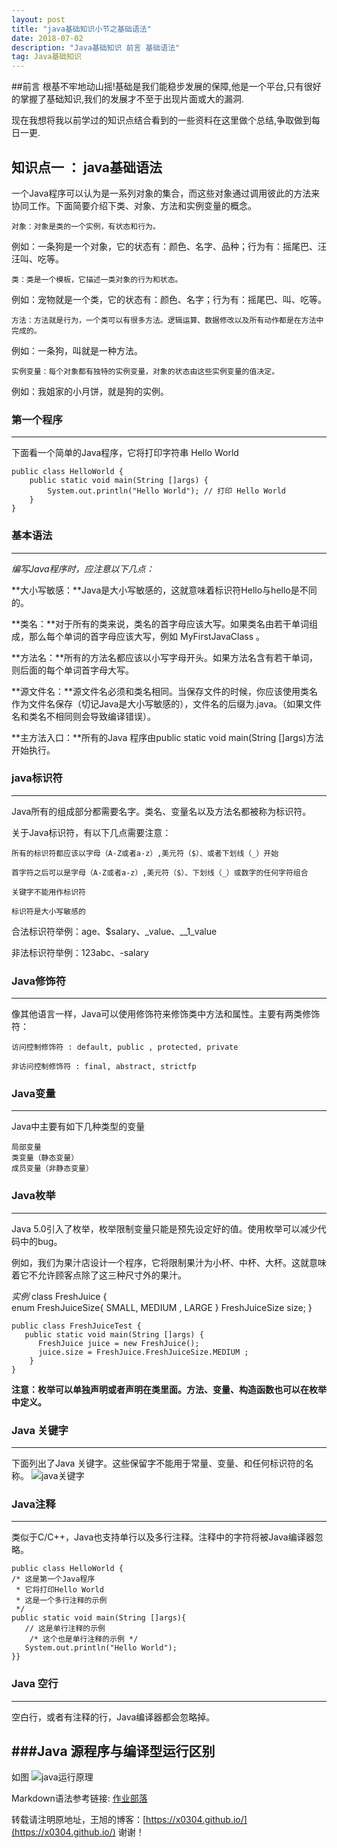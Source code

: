 ```yaml
---
layout: post
title: "java基础知识小节之基础语法"
date: 2018-07-02 
description: "Java基础知识 前言 基础语法"
tag: Java基础知识 
---   
```


##前言
根基不牢地动山摇!基础是我们能稳步发展的保障,他是一个平台,只有很好的掌握了基础知识,我们的发展才不至于出现片面或大的漏洞.

现在我想将我以前学过的知识点结合看到的一些资料在这里做个总结,争取做到每日一更.

 

## 知识点一 ： java基础语法
一个Java程序可以认为是一系列对象的集合，而这些对象通过调用彼此的方法来协同工作。下面简要介绍下类、对象、方法和实例变量的概念。

	对象：对象是类的一个实例，有状态和行为。
例如：一条狗是一个对象，它的状态有：颜色、名字、品种；行为有：摇尾巴、汪汪叫、吃等。

	类：类是一个模板，它描述一类对象的行为和状态。
例如：宠物就是一个类，它的状态有：颜色、名字；行为有：摇尾巴、叫、吃等。

	方法：方法就是行为，一个类可以有很多方法。逻辑运算、数据修改以及所有动作都是在方法中完成的。
例如：一条狗，叫就是一种方法。

	实例变量：每个对象都有独特的实例变量，对象的状态由这些实例变量的值决定。
例如：我姐家的小月饼，就是狗的实例。


### 第一个程序

----------

下面看一个简单的Java程序，它将打印字符串 Hello World

	public class HelloWorld {    
		public static void main(String []args) {        
			System.out.println("Hello World"); // 打印 Hello World    
		}
	}

### 基本语法     

----------


*编写Java程序时，应注意以下几点：*

**大小写敏感：**Java是大小写敏感的，这就意味着标识符Hello与hello是不同的。

**类名：**对于所有的类来说，类名的首字母应该大写。如果类名由若干单词组成，那么每个单词的首字母应该大写，例如 MyFirstJavaClass 。

**方法名：**所有的方法名都应该以小写字母开头。如果方法名含有若干单词，则后面的每个单词首字母大写。

**源文件名：**源文件名必须和类名相同。当保存文件的时候，你应该使用类名作为文件名保存（切记Java是大小写敏感的），文件名的后缀为.java。（如果文件名和类名不相同则会导致编译错误）。

**主方法入口：**所有的Java 程序由public static void main(String []args)方法开始执行。

### java标识符   

----------

Java所有的组成部分都需要名字。类名、变量名以及方法名都被称为标识符。

关于Java标识符，有以下几点需要注意：

	所有的标识符都应该以字母（A-Z或者a-z）,美元符（$）、或者下划线（_）开始

	首字符之后可以是字母（A-Z或者a-z）,美元符（$）、下划线（_）或数字的任何字符组合

	关键字不能用作标识符

	标识符是大小写敏感的

合法标识符举例：age、$salary、_value、__1_value

非法标识符举例：123abc、-salary

### Java修饰符

----------

像其他语言一样，Java可以使用修饰符来修饰类中方法和属性。主要有两类修饰符：

	访问控制修饰符 : default, public , protected, private

	非访问控制修饰符 : final, abstract, strictfp



### Java变量

----------

Java中主要有如下几种类型的变量

	局部变量
	类变量（静态变量）
	成员变量（非静态变量）

### Java枚举

----------

Java 5.0引入了枚举，枚举限制变量只能是预先设定好的值。使用枚举可以减少代码中的bug。

例如，我们为果汁店设计一个程序，它将限制果汁为小杯、中杯、大杯。这就意味着它不允许顾客点除了这三种尺寸外的果汁。

*实例*
	class FreshJuice {   
		enum FreshJuiceSize{ SMALL, MEDIUM , LARGE }   FreshJuiceSize size;
	} 
	
	public class FreshJuiceTest {
	   public static void main(String []args) {		
	      FreshJuice juice = new FreshJuice();      
	      juice.size = FreshJuice.FreshJuiceSize.MEDIUM ;  
	    }
	}
**注意：枚举可以单独声明或者声明在类里面。方法、变量、构造函数也可以在枚举中定义。**

### Java 关键字

----------

下面列出了Java 关键字。这些保留字不能用于常量、变量、和任何标识符的名称。
![java关键字](https://i.imgur.com/WOj9Pja.png)


### Java注释

----------

类似于C/C++，Java也支持单行以及多行注释。注释中的字符将被Java编译器忽略。

	public class HelloWorld {   
	/* 这是第一个Java程序    
	 * 它将打印Hello World    
	 * 这是一个多行注释的示例    
	 */
	public static void main(String []args){
	   // 这是单行注释的示例       
		/* 这个也是单行注释的示例 */
	   System.out.println("Hello World");
	}}

### Java 空行

----------

空白行，或者有注释的行，Java编译器都会忽略掉。


###Java 源程序与编译型运行区别
----------
如图
![java运行原理](https://i.imgur.com/0ELAn2p.png)

Markdown语法参考链接: [作业部落](https://www.zybuluo.com/mdeditor)


转载请注明原地址，王旭的博客：[https://x0304.github.io/](https://x0304.github.io/) 谢谢！
